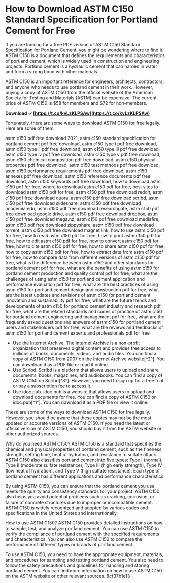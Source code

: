 
 
# How to Download ASTM C150 Standard Specification for Portland Cement for Free
 
If you are looking for a free PDF version of ASTM C150 Standard Specification for Portland Cement, you might be wondering where to find it. ASTM C150 is a document that defines the requirements and characteristics of portland cement, which is widely used in construction and engineering projects. Portland cement is a hydraulic cement that can harden in water and form a strong bond with other materials.
 
ASTM C150 is an important reference for engineers, architects, contractors, and anyone who needs to use portland cement in their work. However, buying a copy of ASTM C150 from the official website of the American Society for Testing and Materials (ASTM) can be expensive. The current price of ASTM C150 is $58 for members and $72 for non-members.
 
**Download ✓ [https://t.co/kvLzKLPSAw](https://t.co/kvLzKLPSAw)**


 
Fortunately, there are some ways to download ASTM C150 for free legally. Here are some of them:
 
astm c150 pdf free download 2021,  astm c150 standard specification for portland cement pdf free download,  astm c150 type i pdf free download,  astm c150 type ii pdf free download,  astm c150 type iii pdf free download,  astm c150 type iv pdf free download,  astm c150 type v pdf free download,  astm c150 chemical composition pdf free download,  astm c150 physical properties pdf free download,  astm c150 test methods pdf free download,  astm c150 performance requirements pdf free download,  astm c150 annexes pdf free download,  astm c150 reference documents pdf free download,  astm c150 keywords pdf free download,  how to download astm c150 pdf for free,  where to download astm c150 pdf for free,  best sites to download astm c150 pdf for free,  astm c150 pdf free download reddit,  astm c150 pdf free download quora,  astm c150 pdf free download scribd,  astm c150 pdf free download slideshare,  astm c150 pdf free download academia.edu,  astm c150 pdf free download researchgate,  astm c150 pdf free download google drive,  astm c150 pdf free download dropbox,  astm c150 pdf free download mega.nz,  astm c150 pdf free download mediafire,  astm c150 pdf free download zippyshare,  astm c150 pdf free download torrent,  astm c150 pdf free download magnet link,  how to use astm c150 pdf for free,  how to read astm c150 pdf for free,  how to print astm c150 pdf for free,  how to edit astm c150 pdf for free,  how to convert astm c150 pdf for free,  how to cite astm c150 pdf for free,  how to share astm c150 pdf for free,  how to copy astm c150 pdf for free,  how to extract data from astm c150 pdf for free,  how to compare data from different versions of astm c150 pdf for free,  what is the difference between astm c150 and other standards for portland cement pdf for free,  what are the benefits of using astm c150 for portland cement production and quality control pdf for free,  what are the challenges of using astm c150 for portland cement application and performance evaluation pdf for free,  what are the best practices of using astm c150 for portland cement design and construction pdf for free,  what are the latest updates and revisions of astm c150 for portland cement innovation and sustainability pdf for free,  what are the future trends and developments of astm c150 for portland cement industry and research pdf for free,  what are the related standards and codes of practice of astm c150 for portland cement engineering and management pdf for free,  what are the frequently asked questions and answers of astm c150 for portland cement users and stakeholders pdf for free,  what are the reviews and feedbacks of astm c150 for portland cement experts and professionals pdf for free
 
- Use the Internet Archive. The Internet Archive is a non-profit organization that preserves digital content and provides free access to millions of books, documents, videos, and audio files. You can find a copy of ASTM C150 from 2007 on the Internet Archive website[^2^]. You can download it as a PDF file or read it online.
- Use Scribd. Scribd is a platform that allows users to upload and share documents, books, magazines, and audiobooks. You can find a copy of ASTM C150 on Scribd[^3^]. However, you need to sign up for a free trial or pay a subscription fee to access it.
- Use idoc.pub. idoc.pub is a website that allows users to upload and download documents for free. You can find a copy of ASTM C150 on idoc.pub[^1^]. You can download it as a PDF file or view it online.

These are some of the ways to download ASTM C150 for free legally. However, you should be aware that these copies may not be the most updated or accurate versions of ASTM C150. If you need the latest or official version of ASTM C150, you should buy it from the ASTM website or other authorized sources.
  
Why do you need ASTM C150? ASTM C150 is a standard that specifies the chemical and physical properties of portland cement, such as the fineness, strength, setting time, heat of hydration, and resistance to sulfate attack. ASTM C150 also classifies portland cement into five types: Type I (normal), Type II (moderate sulfate resistance), Type III (high early strength), Type IV (low heat of hydration), and Type V (high sulfate resistance). Each type of portland cement has different applications and performance characteristics.
 
By using ASTM C150, you can ensure that the portland cement you use meets the quality and consistency standards for your project. ASTM C150 also helps you avoid potential problems such as cracking, corrosion, or failure of concrete structures due to improper or incompatible cement. ASTM C150 is widely recognized and adopted by various codes and specifications in the United States and internationally.
 
How to use ASTM C150? ASTM C150 provides detailed instructions on how to sample, test, and analyze portland cement. You can use ASTM C150 to verify the compliance of portland cement with the specified requirements and characteristics. You can also use ASTM C150 to compare the performance of different types or brands of portland cement.
 
To use ASTM C150, you need to have the appropriate equipment, materials, and procedures for sampling and testing portland cement. You also need to follow the safety precautions and guidelines for handling and storing portland cement. You can find more information on how to use ASTM C150 on the ASTM website or other relevant sources.
 8cf37b1e13
 
